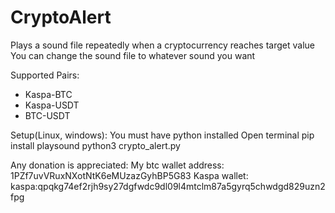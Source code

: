 # CryptoAlert
Plays a sound file repeatedly when a cryptocurrency reaches target value
You can change the sound file to whatever sound you want

Supported Pairs:
- Kaspa-BTC
- Kaspa-USDT
- BTC-USDT


Setup(Linux, windows):
You must have python installed
Open terminal
pip install playsound
python3 crypto_alert.py



Any donation is appreciated:
My btc wallet address: 1PZf7uvVRuxNXotNtK6eMUzazGyhBP5G83
Kaspa wallet: kaspa:qpqkg74ef2rjh9sy27dgfwdc9dl09l4mtclm87a5gyrq5chwdgd829uzn2fpg
